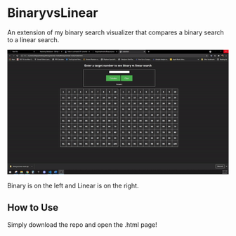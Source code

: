 # BinaryvsLinear
An extension of my binary search visualizer that compares a binary search to a linear search. 


![Binary Search](https://github.com/thejoshuahendrix/BinaryvsLinear/blob/main/binaryvslinear.gif?raw=true)


Binary is on the left and Linear is on the right.


## How to Use
Simply download the repo and open the .html page!
